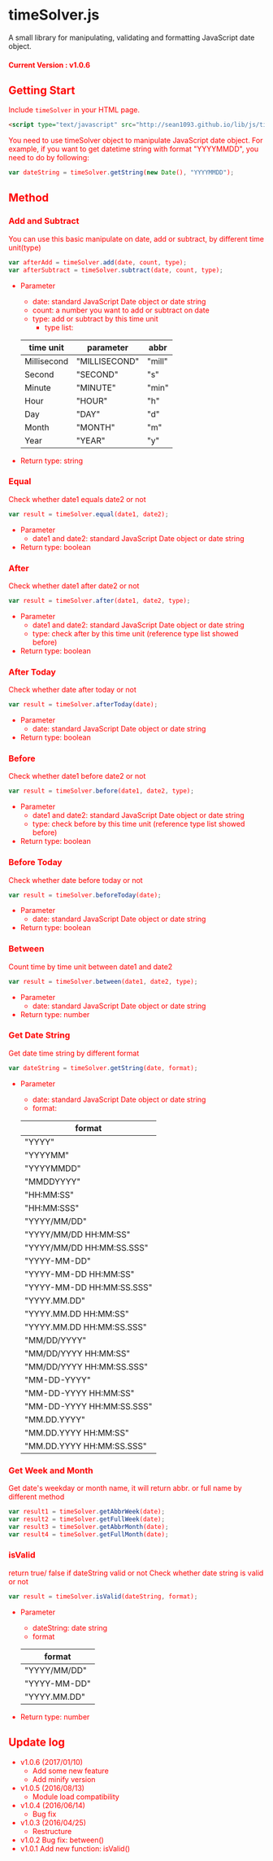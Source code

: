# timeSolver.js

A small library for manipulating, validating and formatting JavaScript date object.

#### <font color="red"> Current Version : v1.0.6 <font>

## Getting Start

Include <code>timeSolver</code> in your HTML page. 
```html
<script type="text/javascript" src="http://sean1093.github.io/lib/js/timeSolver/1.0.6/timeSolver.min.js"></script>
```

You need to use timeSolver object to manipulate JavaScript date object.
For example, if you want to get datetime string with format "YYYYMMDD", you need to do by following:
```js
var dateString = timeSolver.getString(new Date(), "YYYYMMDD");
```

## Method 

### Add and Subtract
You can use this basic manipulate on date, add or subtract, by different time unit(type)
```js
var afterAdd = timeSolver.add(date, count, type);
var afterSubtract = timeSolver.subtract(date, count, type);
```
* Parameter
    + date: standard JavaScript Date object or date string
    + count: a number you want to add or subtract on date
    + type: add or subtract by this time unit  
        - type list:

    <table>
        <thead>
            <tr>
                <th>time unit</th>
                <th>parameter</th>
                <th>abbr</th>
            </tr>
        </thead>
        <tbody>
            <tr>
                <td>Millisecond</td>
                <td>"MILLISECOND"</td>
                <td>"mill"</td>
            </tr>
            <tr>
                <td>Second</td>
                <td>"SECOND"</td>
                <td>"s"</td>
            </tr>
            <tr>
                <td>Minute</td>
                <td>"MINUTE"</td>
                <td>"min"</td>
            </tr>
            <tr>
                <td>Hour</td>
                <td>"HOUR"</td>
                <td>"h"</td>
            </tr>
            <tr>
                <td>Day</td>
                <td>"DAY"</td>
                <td>"d"</td>
            </tr>
            <tr>
                <td>Month</td>
                <td>"MONTH"</td>
                <td>"m"</td>
            </tr>
            <tr>
                <td>Year</td>
                <td>"YEAR"</td>
                <td>"y"</td>
            </tr>
        </tbody>
    </table>

* Return type: string
 


### Equal
Check whether date1 equals date2 or not 
```js
var result = timeSolver.equal(date1, date2);
```
* Parameter
    + date1 and date2: standard JavaScript Date object or date string
* Return type: boolean  
    

### After
Check whether date1 after date2 or not 
```js
var result = timeSolver.after(date1, date2, type);
```
* Parameter
    + date1 and date2: standard JavaScript Date object or date string
    + type: check after by this time unit (reference type list showed before)
* Return type: boolean  


### After Today
Check whether date after today or not 
```js
var result = timeSolver.afterToday(date);
```
* Parameter
    + date: standard JavaScript Date object or date string
* Return type: boolean  


### Before
Check whether date1 before date2 or not 
```js
var result = timeSolver.before(date1, date2, type);
```
* Parameter
    + date1 and date2: standard JavaScript Date object or date string
    + type: check before by this time unit (reference type list showed before)
* Return type: boolean  


### Before Today
Check whether date before today or not 
```js
var result = timeSolver.beforeToday(date);
```
* Parameter
    + date: standard JavaScript Date object or date string
* Return type: boolean  


### Between
Count time by time unit between date1 and date2 
```js
var result = timeSolver.between(date1, date2, type);
```
* Parameter
    + date: standard JavaScript Date object or date string
* Return type: number           
    

### Get Date String
Get date time string by different format 
```js
var dateString = timeSolver.getString(date, format);
```
* Parameter
    + date: standard JavaScript Date object or date string
    + format:
    
    <table>
        <thead>
            <tr>
                <th>format</th>
            </tr>
        </thead>
        <tbody>
            <tr><td>"YYYY"</td></tr>
            <tr><td>"YYYYMM"</td></tr>
            <tr><td>"YYYYMMDD"</td></tr>
            <tr><td>"MMDDYYYY"</td></tr>
            <tr><td>"HH:MM:SS"</td></tr>
            <tr><td>"HH:MM:SSS"</td></tr>
            <tr><td>"YYYY/MM/DD"</td></tr>
            <tr><td>"YYYY/MM/DD HH:MM:SS"</td></tr>
            <tr><td>"YYYY/MM/DD HH:MM:SS.SSS"</td></tr>
            <tr><td>"YYYY-MM-DD"</td></tr>
            <tr><td>"YYYY-MM-DD HH:MM:SS"</td></tr>
            <tr><td>"YYYY-MM-DD HH:MM:SS.SSS"</td></tr>
            <tr><td>"YYYY.MM.DD"</td></tr>
            <tr><td>"YYYY.MM.DD HH:MM:SS"</td></tr>
            <tr><td>"YYYY.MM.DD HH:MM:SS.SSS"</td></tr>
            <tr><td>"MM/DD/YYYY"</td></tr>
            <tr><td>"MM/DD/YYYY HH:MM:SS"</td></tr>
            <tr><td>"MM/DD/YYYY HH:MM:SS.SSS"</td></tr>
            <tr><td>"MM-DD-YYYY"</td></tr>
            <tr><td>"MM-DD-YYYY HH:MM:SS"</td></tr>
            <tr><td>"MM-DD-YYYY HH:MM:SS.SSS"</td></tr>
            <tr><td>"MM.DD.YYYY"</td></tr>
            <tr><td>"MM.DD.YYYY HH:MM:SS"</td></tr>
            <tr><td>"MM.DD.YYYY HH:MM:SS.SSS"</td></tr>
        </tbody>
    </table>


### Get Week and Month
Get date's weekday or month name, it will return abbr. or full name by different method
```js
var result1 = timeSolver.getAbbrWeek(date);
var result2 = timeSolver.getFullWeek(date);
var result3 = timeSolver.getAbbrMonth(date);
var result4 = timeSolver.getFullMonth(date);
```
    
### isValid
return true/ false if dateString valid or not
Check whether date string is valid or not 
```js
var result = timeSolver.isValid(dateString, format);
```
* Parameter
    + dateString: date string
    + format

    <table>
        <thead>
            <tr>
                <th>format</th>
            </tr>
        </thead>
        <tbody>
            <tr><td>"YYYY/MM/DD"</td></tr>
            <tr><td>"YYYY-MM-DD"</td></tr>
            <tr><td>"YYYY.MM.DD"</td></tr>
        </tbody>
    </table>

* Return type: number

        
## Update log
* v1.0.6 (2017/01/10) 
    + Add some new feature
    + Add minify version
* v1.0.5 (2016/08/13)
    + Module load compatibility
* v1.0.4 (2016/06/14)
    + Bug fix
* v1.0.3 (2016/04/25)
    + Restructure
* v1.0.2 Bug fix: between()
* v1.0.1 Add new function: isValid()


